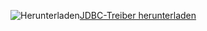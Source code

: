 ![Herunterladen](/Image/download.png)[JDBC-Treiber herunterladen](http://go.microsoft.com/fwlink/?LinkId=245496)